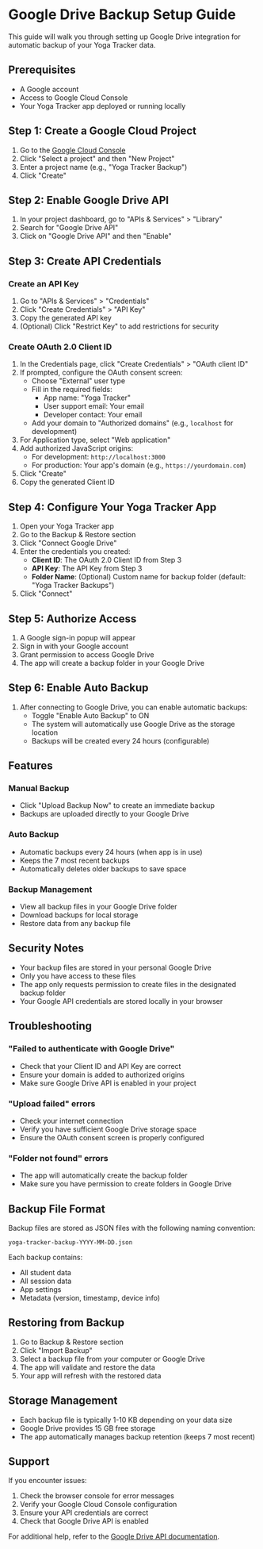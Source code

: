# Google Drive Backup Setup Guide

This guide will walk you through setting up Google Drive integration for automatic backup of your Yoga Tracker data.

## Prerequisites

- A Google account
- Access to Google Cloud Console
- Your Yoga Tracker app deployed or running locally

## Step 1: Create a Google Cloud Project

1. Go to the [Google Cloud Console](https://console.developers.google.com/)
2. Click "Select a project" and then "New Project"
3. Enter a project name (e.g., "Yoga Tracker Backup")
4. Click "Create"

## Step 2: Enable Google Drive API

1. In your project dashboard, go to "APIs & Services" > "Library"
2. Search for "Google Drive API"
3. Click on "Google Drive API" and then "Enable"

## Step 3: Create API Credentials

### Create an API Key

1. Go to "APIs & Services" > "Credentials"
2. Click "Create Credentials" > "API Key"
3. Copy the generated API key
4. (Optional) Click "Restrict Key" to add restrictions for security

### Create OAuth 2.0 Client ID

1. In the Credentials page, click "Create Credentials" > "OAuth client ID"
2. If prompted, configure the OAuth consent screen:
   - Choose "External" user type
   - Fill in the required fields:
     - App name: "Yoga Tracker"
     - User support email: Your email
     - Developer contact: Your email
   - Add your domain to "Authorized domains" (e.g., `localhost` for development)
3. For Application type, select "Web application"
4. Add authorized JavaScript origins:
   - For development: `http://localhost:3000`
   - For production: Your app's domain (e.g., `https://yourdomain.com`)
5. Click "Create"
6. Copy the generated Client ID

## Step 4: Configure Your Yoga Tracker App

1. Open your Yoga Tracker app
2. Go to the Backup & Restore section
3. Click "Connect Google Drive"
4. Enter the credentials you created:
   - **Client ID**: The OAuth 2.0 Client ID from Step 3
   - **API Key**: The API Key from Step 3
   - **Folder Name**: (Optional) Custom name for backup folder (default: "Yoga Tracker Backups")
5. Click "Connect"

## Step 5: Authorize Access

1. A Google sign-in popup will appear
2. Sign in with your Google account
3. Grant permission to access Google Drive
4. The app will create a backup folder in your Google Drive

## Step 6: Enable Auto Backup

1. After connecting to Google Drive, you can enable automatic backups:
   - Toggle "Enable Auto Backup" to ON
   - The system will automatically use Google Drive as the storage location
   - Backups will be created every 24 hours (configurable)

## Features

### Manual Backup
- Click "Upload Backup Now" to create an immediate backup
- Backups are uploaded directly to your Google Drive

### Auto Backup
- Automatic backups every 24 hours (when app is in use)
- Keeps the 7 most recent backups
- Automatically deletes older backups to save space

### Backup Management
- View all backup files in your Google Drive folder
- Download backups for local storage
- Restore data from any backup file

## Security Notes

- Your backup files are stored in your personal Google Drive
- Only you have access to these files
- The app only requests permission to create files in the designated backup folder
- Your Google API credentials are stored locally in your browser

## Troubleshooting

### "Failed to authenticate with Google Drive"
- Check that your Client ID and API Key are correct
- Ensure your domain is added to authorized origins
- Make sure Google Drive API is enabled in your project

### "Upload failed" errors
- Check your internet connection
- Verify you have sufficient Google Drive storage space
- Ensure the OAuth consent screen is properly configured

### "Folder not found" errors
- The app will automatically create the backup folder
- Make sure you have permission to create folders in Google Drive

## Backup File Format

Backup files are stored as JSON files with the following naming convention:
```
yoga-tracker-backup-YYYY-MM-DD.json
```

Each backup contains:
- All student data
- All session data
- App settings
- Metadata (version, timestamp, device info)

## Restoring from Backup

1. Go to Backup & Restore section
2. Click "Import Backup"
3. Select a backup file from your computer or Google Drive
4. The app will validate and restore the data
5. Your app will refresh with the restored data

## Storage Management

- Each backup file is typically 1-10 KB depending on your data size
- Google Drive provides 15 GB free storage
- The app automatically manages backup retention (keeps 7 most recent)

## Support

If you encounter issues:
1. Check the browser console for error messages
2. Verify your Google Cloud Console configuration
3. Ensure your API credentials are correct
4. Check that Google Drive API is enabled

For additional help, refer to the [Google Drive API documentation](https://developers.google.com/drive/api/v3/about-sdk).
